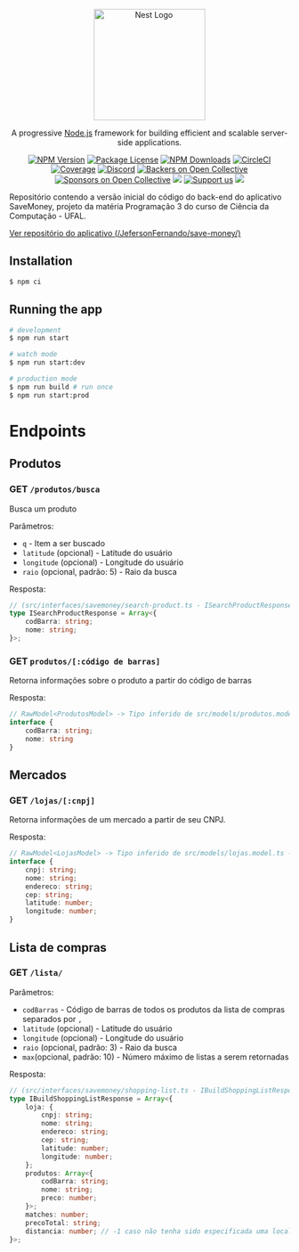 <p align="center">
  <a href="http://nestjs.com/" target="blank"><img src="https://nestjs.com/img/logo-small.svg" width="200" alt="Nest Logo" /></a>
</p>

[circleci-image]: https://img.shields.io/circleci/build/github/nestjs/nest/master?token=abc123def456
[circleci-url]: https://circleci.com/gh/nestjs/nest

  <p align="center">A progressive <a href="http://nodejs.org" target="_blank">Node.js</a> framework for building efficient and scalable server-side applications.</p>
    <p align="center">
<a href="https://www.npmjs.com/~nestjscore" target="_blank"><img src="https://img.shields.io/npm/v/@nestjs/core.svg" alt="NPM Version" /></a>
<a href="https://www.npmjs.com/~nestjscore" target="_blank"><img src="https://img.shields.io/npm/l/@nestjs/core.svg" alt="Package License" /></a>
<a href="https://www.npmjs.com/~nestjscore" target="_blank"><img src="https://img.shields.io/npm/dm/@nestjs/common.svg" alt="NPM Downloads" /></a>
<a href="https://circleci.com/gh/nestjs/nest" target="_blank"><img src="https://img.shields.io/circleci/build/github/nestjs/nest/master" alt="CircleCI" /></a>
<a href="https://coveralls.io/github/nestjs/nest?branch=master" target="_blank"><img src="https://coveralls.io/repos/github/nestjs/nest/badge.svg?branch=master#9" alt="Coverage" /></a>
<a href="https://discord.gg/G7Qnnhy" target="_blank"><img src="https://img.shields.io/badge/discord-online-brightgreen.svg" alt="Discord"/></a>
<a href="https://opencollective.com/nest#backer" target="_blank"><img src="https://opencollective.com/nest/backers/badge.svg" alt="Backers on Open Collective" /></a>
<a href="https://opencollective.com/nest#sponsor" target="_blank"><img src="https://opencollective.com/nest/sponsors/badge.svg" alt="Sponsors on Open Collective" /></a>
  <a href="https://paypal.me/kamilmysliwiec" target="_blank"><img src="https://img.shields.io/badge/Donate-PayPal-ff3f59.svg"/></a>
    <a href="https://opencollective.com/nest#sponsor"  target="_blank"><img src="https://img.shields.io/badge/Support%20us-Open%20Collective-41B883.svg" alt="Support us"></a>
  <a href="https://twitter.com/nestframework" target="_blank"><img src="https://img.shields.io/twitter/follow/nestframework.svg?style=social&label=Follow"></a>
</p>
  <!--[![Backers on Open Collective](https://opencollective.com/nest/backers/badge.svg)](https://opencollective.com/nest#backer)
  [![Sponsors on Open Collective](https://opencollective.com/nest/sponsors/badge.svg)](https://opencollective.com/nest#sponsor)-->

Repositório contendo a versão inicial do código do back-end do aplicativo SaveMoney, projeto da matéria Programação 3 do curso de Ciência da Computação - UFAL.

[Ver repositório do aplicativo (/JefersonFernando/save-money/)](https://github.com/JefersonFernando/save-money/)

## Installation

```bash
$ npm ci
```

## Running the app

```bash
# development
$ npm run start

# watch mode
$ npm run start:dev

# production mode
$ npm run build # run once
$ npm run start:prod
```

# Endpoints

## Produtos

### GET `/produtos/busca`

Busca um produto

Parâmetros:

-   `q` - Item a ser buscado
-   `latitude` (opcional) - Latitude do usuário
-   `longitude` (opcional) - Longitude do usuário
-   `raio` (opcional, padrão: 5) - Raio da busca

Resposta:

```typescript
// (src/interfaces/savemoney/search-product.ts - ISearchProductResponse)
type ISearchProductResponse = Array<{
    codBarra: string;
    nome: string;
}>;
```

### GET `produtos/[:código de barras]`

Retorna informações sobre o produto a partir do código de barras

Resposta:

```typescript
// RawModel<ProdutosModel> -> Tipo inferido de src/models/produtos.model.ts - ProdutosModel
interface {
    codBarra: string;
    nome: string
}
```

## Mercados

### GET `/lojas/[:cnpj]`

Retorna informações de um mercado a partir de seu CNPJ.

Resposta:

```typescript
// RawModel<LojasModel> -> Tipo inferido de src/models/lojas.model.ts - LojasModel
interface {
    cnpj: string;
    nome: string;
    endereco: string;
    cep: string;
    latitude: number;
    longitude: number;
}
```

## Lista de compras

### GET `/lista/`

Parâmetros:

-   `codBarras` - Código de barras de todos os produtos da lista de compras separados por `,`
-   `latitude` (opcional) - Latitude do usuário
-   `longitude` (opcional) - Longitude do usuário
-   `raio` (opcional, padrão: 3) - Raio da busca
-   `max`(opcional, padrão: 10) - Número máximo de listas a serem retornadas

Resposta:

```typescript
// (src/interfaces/savemoney/shopping-list.ts - IBuildShoppingListResponse)
type IBuildShoppingListResponse = Array<{
    loja: {
        cnpj: string;
        nome: string;
        endereco: string;
        cep: string;
        latitude: number;
        longitude: number;
    };
    produtos: Array<{
        codBarra: string;
        nome: string;
        preco: number;
    }>;
    matches: number;
    precoTotal: string;
    distancia: number; // -1 caso não tenha sido especificada uma localização
}>;
```
